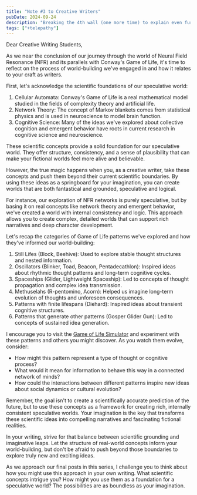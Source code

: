 ```yaml
---
title: "Note #3 to Creative Writers"
pubDate: 2024-09-24
description: "Breaking the 4th wall (one more time) to explain even further things about this project"
tags: ["+telepathy"]
---
```


Dear Creative Writing Students,

As we near the conclusion of our journey through the world of Neural Field Resonance (NFR) and its parallels with Conway's Game of Life, it's time to reflect on the process of world-building we've engaged in and how it relates to your craft as writers.

First, let's acknowledge the scientific foundations of our speculative world:

1. Cellular Automata: Conway's Game of Life is a real mathematical model studied in the fields of complexity theory and artificial life.
2. Network Theory: The concept of Markov blankets comes from statistical physics and is used in neuroscience to model brain function.
3. Cognitive Science: Many of the ideas we've explored about collective cognition and emergent behavior have roots in current research in cognitive science and neuroscience.

These scientific concepts provide a solid foundation for our speculative world. They offer structure, consistency, and a sense of plausibility that can make your fictional worlds feel more alive and believable.

However, the true magic happens when you, as a creative writer, take these concepts and push them beyond their current scientific boundaries. By using these ideas as a springboard for your imagination, you can create worlds that are both fantastical and grounded, speculative and logical.

For instance, our exploration of NFR networks is purely speculative, but by basing it on real concepts like network theory and emergent behavior, we've created a world with internal consistency and logic. This approach allows you to create complex, detailed worlds that can support rich narratives and deep character development.

Let's recap the categories of Game of Life patterns we've explored and how they've informed our world-building:

1. Still Lifes (Block, Beehive): Used to explore stable thought structures and nested information.
2. Oscillators (Blinker, Toad, Beacon, Pentadecathlon): Inspired ideas about rhythmic thought patterns and long-term cognitive cycles.
3. Spaceships (Glider, Lightweight Spaceship): Led to concepts of thought propagation and complex idea transmission.
4. Methuselahs (R-pentomino, Acorn): Helped us imagine long-term evolution of thoughts and unforeseen consequences.
5. Patterns with finite lifespans (Diehard): Inspired ideas about transient cognitive structures.
6. Patterns that generate other patterns (Gosper Glider Gun): Led to concepts of sustained idea generation.

I encourage you to visit the [Game of Life Simulator](https://playgameoflife.com/) and experiment with these patterns and others you might discover. As you watch them evolve, consider:

- How might this pattern represent a type of thought or cognitive process?
- What would it mean for information to behave this way in a connected network of minds?
- How could the interactions between different patterns inspire new ideas about social dynamics or cultural evolution?

Remember, the goal isn't to create a scientifically accurate prediction of the future, but to use these concepts as a framework for creating rich, internally consistent speculative worlds. Your imagination is the key that transforms these scientific ideas into compelling narratives and fascinating fictional realities.

In your writing, strive for that balance between scientific grounding and imaginative leaps. Let the structure of real-world concepts inform your world-building, but don't be afraid to push beyond those boundaries to explore truly new and exciting ideas.

As we approach our final posts in this series, I challenge you to think about how you might use this approach in your own writing. What scientific concepts intrigue you? How might you use them as a foundation for a speculative world? The possibilities are as boundless as your imagination.